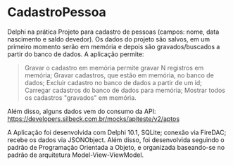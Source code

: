 # CadastroPessoa

Delphi na prática
Projeto para cadastro de pessoas (campos: nome, data nascimento e saldo devedor). Os dados do projeto são salvos, em um primeiro momento serão em memória e depois são gravados/buscados a partir do banco de dados.
A aplicação permite:
> Gravar o cadastro em memória permite gravar N registros em memória;
> Gravar cadastros, que estão em memória, no banco de dados;
> Excluir cadastro no banco de dados a partir de um id;
> Carregar cadastros do banco de dados para memória;
> Mostrar todos os cadastros "gravados" em memória.

Além disso, alguns dados vem do consumo da API: https://developers.silbeck.com.br/mocks/apiteste/v2/aptos

A Aplicação foi desenvolvida com Delphi 10.1, SQLite; conexão via FireDAC; recebe os dados via JSONObject. Além disso, foi desenvolvida seguindo o padrão de Programação Orientada a Objeto, e organizada baseando-se no padrão de arquitetura Model-View-ViewModel.

